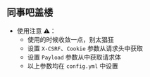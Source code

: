 ## 同事吧盖楼

- 使用注意 ⚠️：
  - 使用的时候收敛一点，别太猖狂
  - 设置 `X-CSRF`、`Cookie` 参数从请求头中获取
  - 设置 `Payload` 参数从中获取请求体
  - 以上参数均在 `config.yml` 中设置